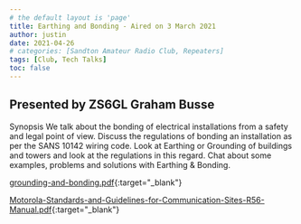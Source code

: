```yaml
---
# the default layout is 'page'
title: Earthing and Bonding - Aired on 3 March 2021
author: justin
date: 2021-04-26
# categories: [Sandton Amateur Radio Club, Repeaters]
tags: [Club, Tech Talks]
toc: false 
---
```

## Presented by ZS6GL Graham Busse

Synopsis
We talk about the bonding of electrical installations from a safety and legal point of view.
Discuss the regulations of bonding an installation as per the SANS 10142 wiring code.
Look at Earthing or Grounding of buildings and towers and look at the regulations in this regard.
Chat about some examples, problems and solutions with Earthing & Bonding.

[grounding-and-bonding.pdf](/assets/techtalks/grounding-and-bonding.pdf){:target="_blank"}

[Motorola-Standards-and-Guidelines-for-Communication-Sites-R56-Manual.pdf](/assets/techtalks/Motorola-Standards-and-Guidelines-for-Communication-Sites-R56-Manual.pdf){:target="_blank"}